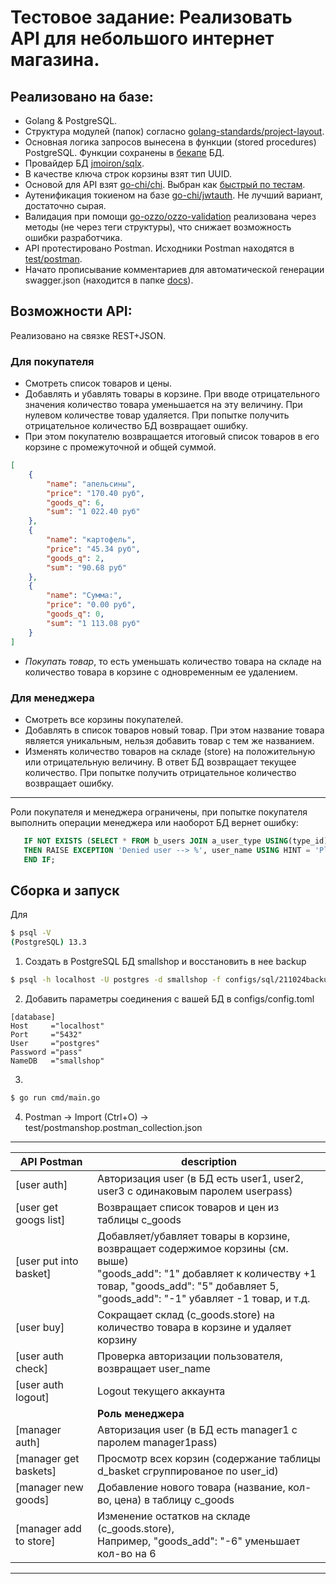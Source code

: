 # Тестовое задание: Реализовать API для небольшого интернет магазина.

## Реализовано на базе:
*   Golang & PostgreSQL.
*   Структура модулей (папок) согласно [golang-standards/project-layout](https://github.com/golang-standards/project-layout).
*   Основная логика запросов вынесена в функции (stored procedures) PostgreSQL. Функции сохранены в [бекапе](https://github.com/EwRvp7LV7/48170360shop/configs/sql) БД. 
*   Провайдер БД [jmoiron/sqlx](https://github.com/jmoiron/sqlx).
*   В качестве ключа строк корзины взят тип UUID.
*   Основой для API взят [go-chi/chi](https://github.com/go-chi/chi). Выбран как [быстрый по тестам](https://benhoyt.com/writings/go-routing#benchmarks).
*   Аутенификация токиеном на базе [go-chi/jwtauth](https://github.com/go-chi/jwtauth). Не лучший вариант, достаточно сырая.
*   Валидация при помощи [go-ozzo/ozzo-validation](https://github.com/go-ozzo/ozzo-validation) реализована через методы (не через теги структуры), что снижает возможность ошибки разработчика.
*   API протестировано Postman. Исходники Postman находятся в [test/postman](https://github.com/EwRvp7LV7/48170360shop/test/postman).
*   Начато прописывание комментариев для автоматической генерации swagger.json (находится в папке [docs](https://github.com/EwRvp7LV7/48170360shop/docs)). 

## Возможности API:
Реализовано на связке REST+JSON.
### Для покупателя
*   Смотреть список товаров и цены.
*   Добавлять и убавлять товары в корзине. При вводе отрицательного значения количество товара уменьшается на эту величину. При нулевом количестве товар удаляется. При попытке получить отрицательное количество БД возвращает ошибку.
*   При этом покупателю возвращается итоговый список товаров в его корзине с промежуточной и общей суммой.
```json
[
    {
        "name": "апельсины",
        "price": "170.40 руб",
        "goods_q": 6,
        "sum": "1 022.40 руб"
    },
    {
        "name": "картофель",
        "price": "45.34 руб",
        "goods_q": 2,
        "sum": "90.68 руб"
    },
    {
        "name": "Сумма:",
        "price": "0.00 руб",
        "goods_q": 0,
        "sum": "1 113.08 руб"
    }
]
```
*   *Покупать товар*, то есть уменьшать количество товара на складе на количество товара в корзине с одновременным ее удалением.
### Для менеджера
*   Смотреть все корзины покупателей.
*   Добавлять в список товаров новый товар. При этом название товара является уникальным, нельзя добавить товар с тем же названием.
*   Изменять количество товаров на складе (store) на положительную или отрицательную величину. В ответ БД возвращает текущее количество. При попытке получить отрицательное количество возвращает ошибку.
--------------
Роли покупателя и менеджера ограничены, при попытке покупателя выполнить операции менеджера или наоборот БД вернет ошибку:
```sql
   IF NOT EXISTS (SELECT * FROM b_users JOIN a_user_type USING(type_id) WHERE b_users.account = user_name AND a_user_type.type = 'manager')
   THEN RAISE EXCEPTION 'Denied user --> %', user_name USING HINT = 'Please check your rights';
   END IF;
```

## Сборка и запуск
Для 
```bash
$ psql -V
(PostgreSQL) 13.3
```
1. Создать в PostgreSQL БД smallshop и восстановить в нее backup
```bash
$ psql -h localhost -U postgres -d smallshop -f configs/sql/211024backup.sql
```
2. Добавить параметры соединения с вашей БД в configs/config.toml
``` 
[database]
Host     ="localhost"
Port     ="5432"
User     ="postgres"
Password ="pass"
NameDB   ="smallshop"
``` 
3. 
```bash
$ go run cmd/main.go
```
4. Postman -> Import (Ctrl+O) -> test/postmanshop.postman_collection.json

-------------------------------------------------------------------------------------------------------------
|      API Postman       | description                                                                      |
| --------------------- | --------------------------------------------------------------------------------|
| [user auth]            | Авторизация user (в БД есть user1, user2, user3 с одинаковым паролем userpass)   |
| [user get googs list]  | Возвращает список товаров и цен из таблицы c_goods                               |
| [user put into basket] | Добавляет/убавляет товары в корзине, возвращает содержимое корзины (см. выше) <br /> "goods_add": "1" добавляет к количеству +1 товар,  "goods_add": "5" добавляет 5,  <br />"goods_add": "-1" убавляет -1 товар, и т.д. |                                          
| [user buy]             | Сокращает склад (c_goods.store) на количество товара в корзине и удаляет корзину |
| [user auth check]      | Проверка авторизации пользователя, возвращает user_name                          |
| [user auth logout]     | Logout текущего аккаунта                                           |
|     | **Роль менеджера**                                        |
| [manager auth]         | Авторизация user (в БД есть manager1 с паролем manager1pass)                     |
| [manager get baskets]  | Просмотр всех корзин (содержание таблицы d_basket сгруппированое по user_id)     |
| [manager new goods]    | Добавление нового товара (название, кол-во, цена) в таблицу c_goods              |
| [manager add to store] | Изменение остатков на складе (c_goods.store), <br />Например, "goods_add": "-6" уменьшает кол-во на 6  |
-------------------------------------------------------------------------------------------------------------





